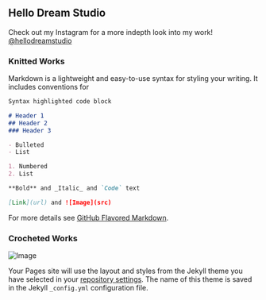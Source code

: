## Hello Dream Studio
Check out my Instagram for a more indepth look into my work! [@hellodreamstudio](https://github.com/jackieeetraaan/hellodreamstudio/edit/main/README.md)


### Knitted Works

Markdown is a lightweight and easy-to-use syntax for styling your writing. It includes conventions for

```markdown
Syntax highlighted code block

# Header 1
## Header 2
### Header 3

- Bulleted
- List

1. Numbered
2. List

**Bold** and _Italic_ and `Code` text

[Link](url) and ![Image](src)
```

For more details see [GitHub Flavored Markdown](https://guides.github.com/features/mastering-markdown/).

### Crocheted Works
![Image](https://www.google.com/url?sa=i&url=https%3A%2F%2Fen.wikipedia.org%2Fwiki%2FImage&psig=AOvVaw2IIAj8FmRLul0sNpeiF1Kf&ust=1633011566534000&source=images&cd=vfe&ved=0CAsQjRxqFwoTCKDNi5-xpPMCFQAAAAAdAAAAABAD)

Your Pages site will use the layout and styles from the Jekyll theme you have selected in your [repository settings](https://github.com/jackieeetraaan/hellodreamstudio/settings/pages). The name of this theme is saved in the Jekyll `_config.yml` configuration file.
